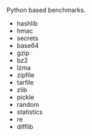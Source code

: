 Python based benchmarks.


- hashlib
- hmac
- secrets
- base64
- gzip
- bz2
- lzma
- zipfile
- tarfile
- zlib
- pickle
- random
- statistics
- re
- difflib
